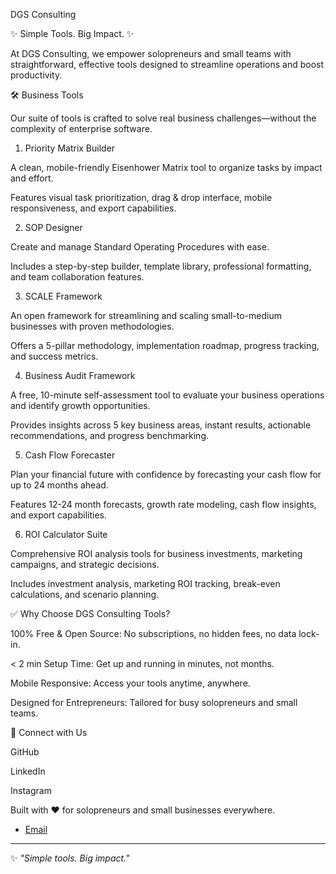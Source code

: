 DGS Consulting

✨ Simple Tools. Big Impact. ✨

At DGS Consulting, we empower solopreneurs and small teams with straightforward, effective tools designed to streamline operations and boost productivity.

🛠️ Business Tools

Our suite of tools is crafted to solve real business challenges—without the complexity of enterprise software.

1. Priority Matrix Builder

A clean, mobile-friendly Eisenhower Matrix tool to organize tasks by impact and effort.

Features visual task prioritization, drag & drop interface, mobile responsiveness, and export capabilities.

2. SOP Designer

Create and manage Standard Operating Procedures with ease.

Includes a step-by-step builder, template library, professional formatting, and team collaboration features.

3. SCALE Framework

An open framework for streamlining and scaling small-to-medium businesses with proven methodologies.

Offers a 5-pillar methodology, implementation roadmap, progress tracking, and success metrics.

4. Business Audit Framework

A free, 10-minute self-assessment tool to evaluate your business operations and identify growth opportunities.

Provides insights across 5 key business areas, instant results, actionable recommendations, and progress benchmarking.

5. Cash Flow Forecaster

Plan your financial future with confidence by forecasting your cash flow for up to 24 months ahead.

Features 12-24 month forecasts, growth rate modeling, cash flow insights, and export capabilities.

6. ROI Calculator Suite

Comprehensive ROI analysis tools for business investments, marketing campaigns, and strategic decisions.

Includes investment analysis, marketing ROI tracking, break-even calculations, and scenario planning.

✅ Why Choose DGS Consulting Tools?

100% Free & Open Source: No subscriptions, no hidden fees, no data lock-in.

< 2 min Setup Time: Get up and running in minutes, not months.

Mobile Responsive: Access your tools anytime, anywhere.

Designed for Entrepreneurs: Tailored for busy solopreneurs and small teams.

🔗 Connect with Us

GitHub

LinkedIn

Instagram

Built with ❤️ for solopreneurs and small businesses everywhere.
- [Email](mailto:DGSConsult@consultant.com)

---

✨ _"Simple tools. Big impact."_
